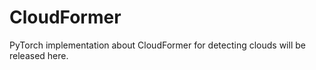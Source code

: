 # CloudFormer

PyTorch implementation about CloudFormer for detecting clouds will be released here.

